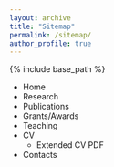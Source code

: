 ```yaml
---
layout: archive
title: "Sitemap"
permalink: /sitemap/
author_profile: true
---
```


{% include base_path %}

* Home
* Research
* Publications
* Grants/Awards
* Teaching
* CV
  * Extended CV PDF
* Contacts  
